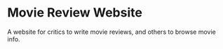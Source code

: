 # Movie Review Website

A website for critics to write movie reviews, and others to browse movie info.
